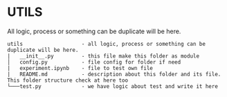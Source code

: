 # UTILS

All logic, process or something can be duplicate will be here.

```
utils                   - all logic, process or something can be duplicate will be here.
|   __init__.py         - this file make this folder as module
│   config.py           - file config for folder if need
|   experiment.ipynb    - file to test own file
|   README.md           - description about this folder and its file. This folder structure check at here too
└───test.py             - we have logic about test and write it here
```
